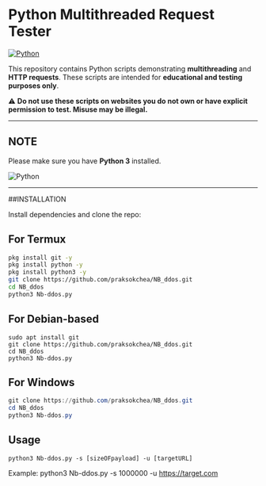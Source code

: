 # Python Multithreaded Request Tester

[![Python](https://img.shields.io/badge/Python-3.x-blue)](https://www.python.org/)

This repository contains Python scripts demonstrating **multithreading** and **HTTP requests**. These scripts are intended for **educational and testing purposes only**.

⚠️ **Do not use these scripts on websites you do not own or have explicit permission to test. Misuse may be illegal.**

---

## NOTE
Please make sure you have **Python 3** installed.

![Python](https://img.shields.io/badge/Python-3.x-blue)

---

##INSTALLATION

Install dependencies and clone the repo:

## For Termux
```bash
pkg install git -y
pkg install python -y
pkg install python3 -y
git clone https://github.com/praksokchea/NB_ddos.git
cd NB_ddos
python3 Nb-ddos.py
```

## For Debian-based 
```shell
sudo apt install git
git clone https://github.com/praksokchea/NB_ddos.git
cd NB_ddos
python3 Nb-ddos.py
```

## For Windows
```powershell
git clone https://github.com/praksokchea/NB_ddos.git
cd NB_ddos
python3 Nb-ddos.py
```

## Usage
```
python3 Nb-ddos.py -s [sizeOFpayload] -u [targetURL]
```

Example: python3 Nb-ddos.py -s 1000000 -u https://target.com
